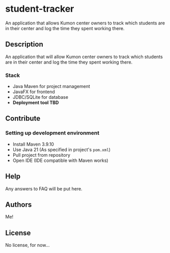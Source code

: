 # student-tracker

An application that allows Kumon center owners to track which students are in their center and log the time they spent working there.

## Description

An application that will allow Kumon center owners to track which students are in their center and log the time they spent working there.

### Stack

- Java Maven for project management
- JavaFX for frontend
- JDBC/SQLite for database
- **Deployment tool TBD**

## Contribute

### Setting up development environment

- Install Maven 3.9.10
- Use Java 21 (As specified in project's `pom.xml`)
- Pull project from repository
- Open IDE (IDE compatible with Maven works)

## Help

Any answers to FAQ will be put here.

## Authors

Me!

## License

No license, for now...

